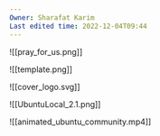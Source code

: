 ```yaml
---
Owner: Sharafat Karim
Last edited time: 2022-12-04T09:44
---
```

![[pray_for_us.png]]

![[template.png]]

![[cover_logo.svg]]

![[UbuntuLocal_2.1.png]]

![[animated_ubuntu_community.mp4]]